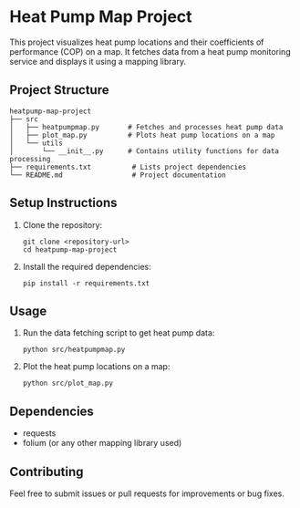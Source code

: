 # Heat Pump Map Project

This project visualizes heat pump locations and their coefficients of performance (COP) on a map. It fetches data from a heat pump monitoring service and displays it using a mapping library.

## Project Structure

```
heatpump-map-project
├── src
│   ├── heatpumpmap.py       # Fetches and processes heat pump data
│   ├── plot_map.py          # Plots heat pump locations on a map
│   └── utils
│       └── __init__.py      # Contains utility functions for data processing
├── requirements.txt          # Lists project dependencies
└── README.md                 # Project documentation
```

## Setup Instructions

1. Clone the repository:
   ```
   git clone <repository-url>
   cd heatpump-map-project
   ```

2. Install the required dependencies:
   ```
   pip install -r requirements.txt
   ```

## Usage

1. Run the data fetching script to get heat pump data:
   ```
   python src/heatpumpmap.py
   ```

2. Plot the heat pump locations on a map:
   ```
   python src/plot_map.py
   ```

## Dependencies

- requests
- folium (or any other mapping library used)

## Contributing

Feel free to submit issues or pull requests for improvements or bug fixes.